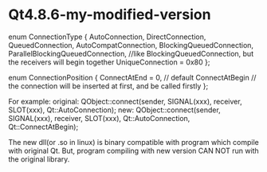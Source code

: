 # Qt4.8.6-my-modified-version
enum ConnectionType {
    AutoConnection,
    DirectConnection,
    QueuedConnection,
    AutoCompatConnection,
    BlockingQueuedConnection,
    ParallelBlockingQueuedConnection, //like BlockingQueuedConnection, but the receivers will begin together
    UniqueConnection =  0x80
};

enum ConnectionPosition {
    ConnectAtEnd = 0, // default
    ConnectAtBegin // the connection will be inserted at first, and be called firstly
};

For example:
original:
QObject::connect(sender, SIGNAL(xxx), receiver, SLOT(xxx), Qt::AutoConnection);
new:
QObject::connect(sender, SIGNAL(xxx), receiver, SLOT(xxx), Qt::AutoConnection, Qt::ConnectAtBegin);

The new dll(or .so in linux) is binary compatible with program which compile with original Qt.
But, program compiling with new version CAN NOT run with the original library.
